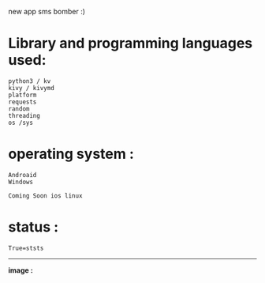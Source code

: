  new app sms bomber :)


# Library and programming languages used:
    python3 / kv
    kivy / kivymd 
    platform
    requests
    random
    threading
    os /sys




# operating system :
    Androaid 
    Windows
    
    Coming Soon ios linux

# status :
    True=ststs






<hr>


<b>image :</b>
